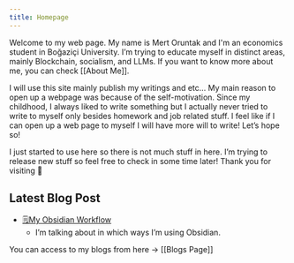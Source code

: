 ```yaml
---
title: Homepage
---
```

Welcome to my web page. My name is Mert Oruntak and I'm an economics student in Boğaziçi University. I’m trying to educate myself in distinct areas, mainly Blockchain, socialism, and LLMs. If you want to know more about me, you can check [[About Me]].

I will use this site mainly publish my writings and etc… My main reason to open up a webpage was because of the self-motivation. Since my childhood, I always liked to write something but I actually never tried to write to myself only besides homework and job related stuff. I feel like if I can open up a web page to myself I will have more will to write! Let’s hope so!

I just started to use here so there is not much stuff in here. I’m trying to release new stuff so feel free to check in some time later! Thank you for visiting 🙏

## Latest Blog Post

- [🗒️My Obsidian Workflow](My%20Obsidian%20Workflow.md)
	- I’m talking about in which ways I’m using Obsidian.

 You can access to my blogs from here → [[Blogs Page]]
